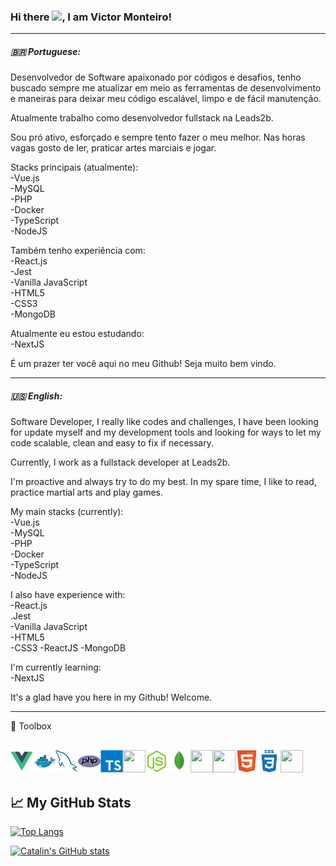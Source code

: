 ### Hi there <img src="https://raw.githubusercontent.com/MartinHeinz/MartinHeinz/master/wave.gif" width="30px">, I am Victor Monteiro!

---

##### 🇧🇷 Portuguese:
Desenvolvedor de Software apaixonado por códigos e desafios, tenho buscado sempre me atualizar em meio as ferramentas de desenvolvimento e maneiras para deixar meu código escalável, limpo e de fácil manutenção.

Atualmente trabalho como desenvolvedor fullstack na Leads2b.

Sou pró ativo, esforçado e sempre tento fazer o meu melhor. Nas horas vagas gosto de ler, praticar artes marciais e jogar. 

Stacks principais (atualmente):  
-Vue.js  
-MySQL  
-PHP  
-Docker  
-TypeScript  
-NodeJS  

Também tenho experiência com:  
-React.js  
-Jest  
-Vanilla JavaScript  
-HTML5  
-CSS3  
-MongoDB

Atualmente eu estou estudando:   
-NextJS  

É um prazer ter você aqui no meu Github! Seja muito bem vindo.

---

##### 🇺🇸 English: 
Software Developer, I really like codes and challenges, I have been looking for update myself and my development tools and looking for ways to let my code scalable, clean and easy to fix if necessary.

Currently, I work as a fullstack developer at Leads2b.

I'm proactive and always try to do my best. In my spare time, I like to read, practice martial arts and play games. 

My main stacks (currently):  
-Vue.js  
-MySQL  
-PHP  
-Docker  
-TypeScript  
-NodeJS  

I also have experience with:  
-React.js  
.Jest  
-Vanilla JavaScript  
-HTML5  
-CSS3 
-ReactJS
-MongoDB
  

I'm currently learning:   
-NextJS

It's a glad have you here in my Github! Welcome.

---

🧰 Toolbox

<img src="https://github.com/devicons/devicon/blob/master/icons/vuejs/vuejs-original.svg" width="36px" height="36px"><img src="https://github.com/devicons/devicon/blob/master/icons/docker/docker-original.svg" width="36px" height="36px"><img src="https://github.com/devicons/devicon/blob/master/icons/mysql/mysql-original.svg" width="36px" height="36px"><img src="https://github.com/devicons/devicon/blob/master/icons/php/php-original.svg" width="36px" height="36px"><img src="https://github.com/devicons/devicon/blob/master/icons/typescript/typescript-original.svg" width="36px" height="36px"><img src="https://cdn.worldvectorlogo.com/logos/react-2.svg" width="36px" height="36px"><img src="https://github.com/devicons/devicon/blob/master/icons/nodejs/nodejs-original.svg" width="36px" height="36px"><img src="https://github.com/devicons/devicon/blob/master/icons/mongodb/mongodb-original.svg" width="36px" height="36px"><img src="https://cdn.worldvectorlogo.com/logos/styled-components-1.svg" width="36px" height="36px"><img src="https://cdn.worldvectorlogo.com/logos/logo-javascript.svg" width="36px" height="36px"><img src="https://github.com/devicons/devicon/blob/master/icons/html5/html5-original.svg" width="36px" height="36px"><img src="https://github.com/devicons/devicon/blob/master/icons/css3/css3-plain-wordmark.svg" width="36px" height="36px"><img src="https://cdn.worldvectorlogo.com/logos/git-icon.svg" width="36px" height="36px">
---

## &#x1f4c8; My GitHub Stats

[![Top Langs](https://github-readme-stats.vercel.app/api/top-langs/?username=VictorMonteiro7&hide=java,html,css&theme=radical)](https://github.com/anuraghazra/github-readme-stats)

[![Catalin's GitHub stats](https://github-readme-stats.vercel.app/api?username=VictorMonteiro7&theme=radical)](https://github.com/anuraghazra/github-readme-stats)
